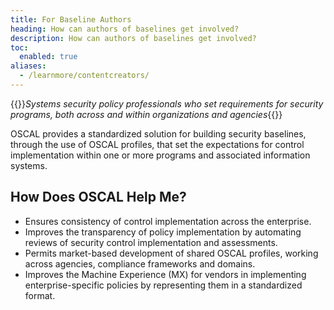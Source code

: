 ```yaml
---
title: For Baseline Authors
heading: How can authors of baselines get involved?
description: How can authors of baselines get involved?
toc:
  enabled: true
aliases:
  - /learnmore/contentcreators/
---
```


{{<callout>}}*Systems security policy professionals who set requirements for security programs, both across and within organizations and agencies*{{</callout>}}

OSCAL provides a standardized solution for building security baselines, through the use of OSCAL profiles, that set the expectations for control implementation within one or more programs and associated information systems.

## How Does OSCAL Help Me?

- Ensures consistency of control implementation across the enterprise.
- Improves the transparency of policy implementation by automating reviews of security control implementation and assessments.
- Permits market-based development of shared OSCAL profiles, working across agencies, compliance frameworks and domains.
- Improves the Machine Experience (MX) for vendors in implementing enterprise-specific policies by representing them in a standardized format.
